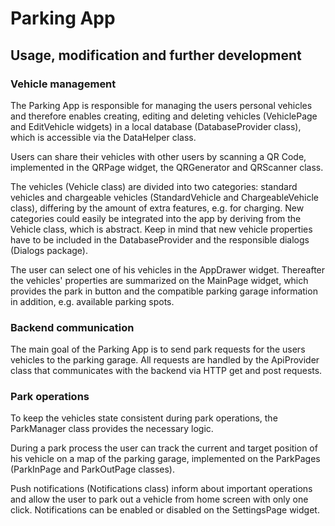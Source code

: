 # Parking App

## Usage, modification and further development

### Vehicle management
The Parking App is responsible for managing the users personal vehicles and therefore enables creating, editing and deleting vehicles (VehiclePage and EditVehicle widgets) in a local database (DatabaseProvider class), which is accessible via the DataHelper class.

Users can share their vehicles with other users by scanning a QR Code, implemented in the QRPage widget, the QRGenerator and QRScanner class.

The vehicles (Vehicle class) are divided into two categories: standard vehicles and chargeable vehicles (StandardVehicle and ChargeableVehicle class), differing by the amount of extra features, e.g. for charging. New categories could easily be integrated into the app by deriving from the Vehicle class, which is abstract. Keep in mind that new vehicle properties have to be included in the DatabaseProvider and the responsible dialogs (Dialogs package).

The user can select one of his vehicles in the AppDrawer widget. Thereafter the vehicles' properties are summarized on the MainPage widget, which provides the park in button and the compatible parking garage information in addition, e.g. available parking spots.

### Backend communication
The main goal of the Parking App is to send park requests for the users vehicles to the parking garage. All requests are handled by the ApiProvider class that communicates with the backend via HTTP get and post requests. 

### Park operations
To keep the vehicles state consistent during park operations, the ParkManager class provides the necessary logic.

During a park process the user can track the current and target position of his vehicle on a map of the parking garage, implemented on the ParkPages (ParkInPage and ParkOutPage classes).

Push notifications (Notifications class) inform about important operations and allow the user to park out a vehicle from home screen with only one click. Notifications can be enabled or disabled on the SettingsPage widget. 